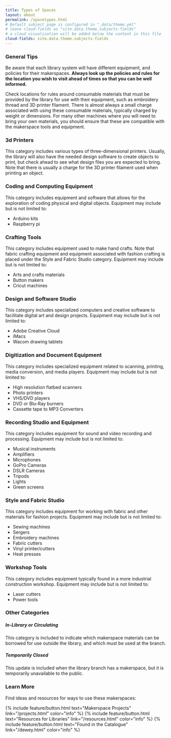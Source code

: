 ```yaml
---
title: Types of Spaces
layout: about
permalink: /spacetypes.html
# Default subject page is configured in "_data/theme.yml"
# leave cloud-fields as "site.data.theme.subjects-fields"
# a cloud visualization will be added below the content in this file
cloud-fields: site.data.theme.subjects-fields
---
```


### General Tips 
Be aware that each library system will have different equipment, and policies for their makerspaces. __Always look up the policies and rules for the location you wish to visit ahead of times so that you can be well informed.__ 

Check locations for rules around consumable materials that must be provided by the library for use with their equipment, such as embroidery thread and 3D printer filament. There is almost always a small charge associated with using these consumable materials, typically charged by weight or dimensions. For many other machines where you will need to bring your own materials, you should ensure that these are compatible with the makerspace tools and equipment.  

### 3d Printers 
This category includes various types of three-dimensional printers. Usually, the library will also have the needed design software to create objects to print, but check ahead to see what design files you are expected to bring. Note that there is usually a charge for the 3D printer filament used when printing an object.

### Coding and Computing Equipment
This category includes equipment and software that allows for the exploration of coding physical and digital objects. Equipment may include but is not limited to:
  - Arduino kits
  - Raspberry pi

### Crafting Tools
This category includes equipment used to make hand crafts. Note that fabric crafting equipment and equipment associated with fashion crafting is placed under the Style and Fabric Studio category. Equipment may include but is not limited to:
  - Arts and crafts materials
  - Button makers
  - Cricut machines

### Design and Software Studio 
This category includes specialized computers and creative software to facilitate digital art and design projects. Equipment may include but is not limited to:
  - Adobe Creative Cloud 
  - iMacs 
  - Wacom drawing tablets 

### Digitization and Document Equipment 
This category includes specialized equipment related to scanning, printing, media conversion, and media players. Equipment may include but is not limited to:
  - High resolution flatbed scanners
  - Photo printers
  - VHS/DVD players
  - DVD or Blu-Ray burners
  - Cassette tape to MP3 Converters


### Recording Studio and Equipment 
This category includes equipment for sound and video recording and processing. Equipment may include but is not limited to:
  - Musical instruments
  - Amplifiers 
  - Microphones
  - GoPro Cameras
  - DSLR Cameras 
  - Tripods
  - Lights
  - Green screens

### Style and Fabric Studio 
This category includes equipment for working with fabric and other materials for fashion projects. Equipment may include but is not limited to:
  - Sewing machines
  - Sergers
  - Embroidery machines
  - Fabric cutters
  - Vinyl printer/cutters
  - Heat presses

### Workshop Tools 
This category includes equipment typically found in a more industrial construction workshop. Equipment may include but is not limited to:
  - Laser cutters
  - Power tools

### Other Categories

##### In-Library or Circulating
This category is included to indicate which makerspace materials can be borrowed for use outside the library, and which must be used at the branch.

##### Temporarily Closed 
This update is included when the library branch has a makerspace, but it is temporarily unavailable to the public. 

### Learn More 
Find ideas and resources for ways to use these makerspaces: 

{% include feature/button.html text="Makerspace Projects" link="/projects.html" color="info" %}
{% include feature/button.html text="Resources for Libraries" link="/resources.html" color="info" %}
{% include feature/button.html text="Found in the Catalogue" link="/dewey.html" color="info" %}